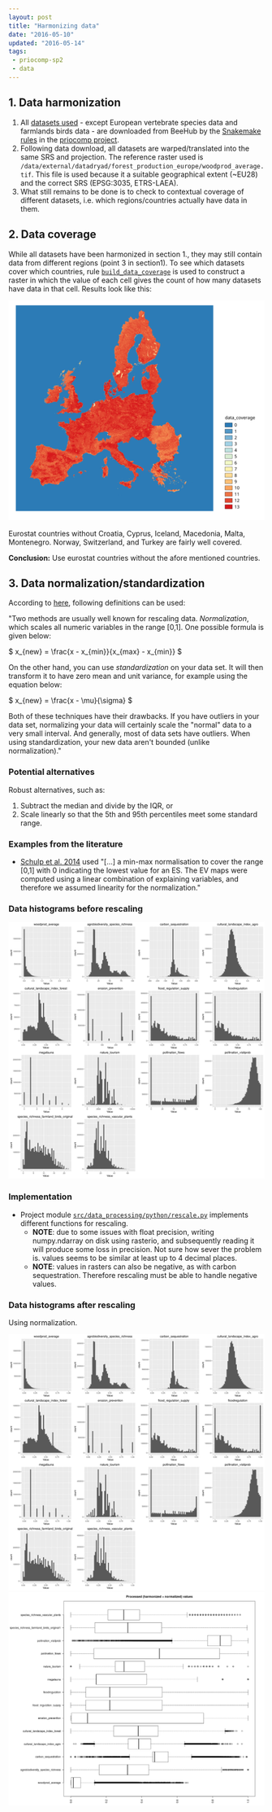 ```yaml
---
layout: post
title: "Harmonizing data"
date: "2016-05-10"
updated: "2016-05-14"
tags:
 - priocomp-sp2
 - data
---
```


## 1. Data harmonization

1. All [datasets used](../../../2016/03/30/selecting-data) - except European vertebrate species data and farmlands birds data - are downloaded from BeeHub by the [Snakemake rules](https://github.com/VUEG/priocomp/blob/master/Snakefile) in the [priocomp project](https://github.com/VUEG/priocomp).
2. Following data download, all datasets are warped/translated into the same SRS and projection. The reference raster used is `/data/external/datadryad/forest_production_europe/woodprod_average.tif`. This file is used because it a suitable geographical extent (~EU28) and the correct SRS (EPSG:3035, ETRS-LAEA).
3. What still remains to be done is to check to contextual coverage of different datasets, i.e. which regions/countries actually have data in them.

## 2. Data coverage

While all datasets have been harmonized in section 1., they may still contain data from different regions (point 3 in section1). To see which datasets cover which countries, rule [`build_data_coverage`](https://github.com/VUEG/priocomp/blob/master/Snakefile#L114) is used to construct a raster in which the value of each cell gives the count of how many datasets have data in that cell. Results look like this:

![data_coverage](https://raw.githubusercontent.com/VUEG/priocomp/master/reports/figures/data_coverage.png)

Eurostat countries without Croatia, Cyprus, Iceland, Macedonia, Malta, Montenegro. Norway, Switzerland, and Turkey are fairly well covered.

**Conclusion:** Use eurostat countries without the afore mentioned countries.

## 3. Data normalization/standardization

According to [here](http://www.dataminingblog.com/standardization-vs-normalization/), following definitions can be used:

"Two methods are usually well known for rescaling data. *Normalization*, which scales all numeric variables in the range [0,1]. One possible formula is given below:

$ x_{new} = \frac{x - x_{min}}{x_{max} - x_{min}} $

On the other hand, you can use *standardization* on your data set. It will then transform it to have zero mean and unit variance, for example using the equation below:

$ x_{new} = \frac{x - \mu}{\sigma} $

Both of these techniques have their drawbacks. If you have outliers in your data set, normalizing your data will certainly scale the "normal" data to a very small interval. And generally, most of data sets have outliers. When using standardization, your new data aren't bounded (unlike normalization)."

### Potential alternatives

Robust alternatives, such as:

1. Subtract the median and divide by the IQR, or
2. Scale linearly so that the 5th and 95th percentiles meet some standard range.

### Examples from the literature

+ [Schulp et al. 2014](http://dx.plos.org/10.1371/journal.pone.0109643) used "[...] a min-max normalisation to cover the range [0,1] with 0 indicating the lowest value for an ES. The EV maps were computed using a linear combination of explaining variables, and therefore we assumed linearity for the normalization."

### Data histograms before rescaling

![histo_before_rescaling](https://raw.githubusercontent.com/VUEG/priocomp/master/reports/figures/harmonized_rasters_histogram.png)

### Implementation

+ Project module [`src/data_processing/python/rescale.py`](https://github.com/VUEG/priocomp/blob/master/src/data_processing/python/rescale.py) implements different functions for rescaling.
  + **NOTE**: due to some issues with float precision, writing numpy.ndarray on disk using rasterio, and subsequently reading it will produce some loss in precision. Not sure how sever the problem is. values seems to be similar at least up to 4 decimal places.
  + **NOTE**: values in rasters can also be negative, as with carbon sequestration. Therefore rescaling must be able to handle negative values.

### Data histograms after rescaling

Using normalization.

![histo_after_rescaling](https://raw.githubusercontent.com/VUEG/priocomp/master/reports/figures/processed_rasters_histogram.png)
![boxplot_after_rescaling](https://raw.githubusercontent.com/VUEG/priocomp/master/reports/figures/processed_rasters_boxplot.png)
